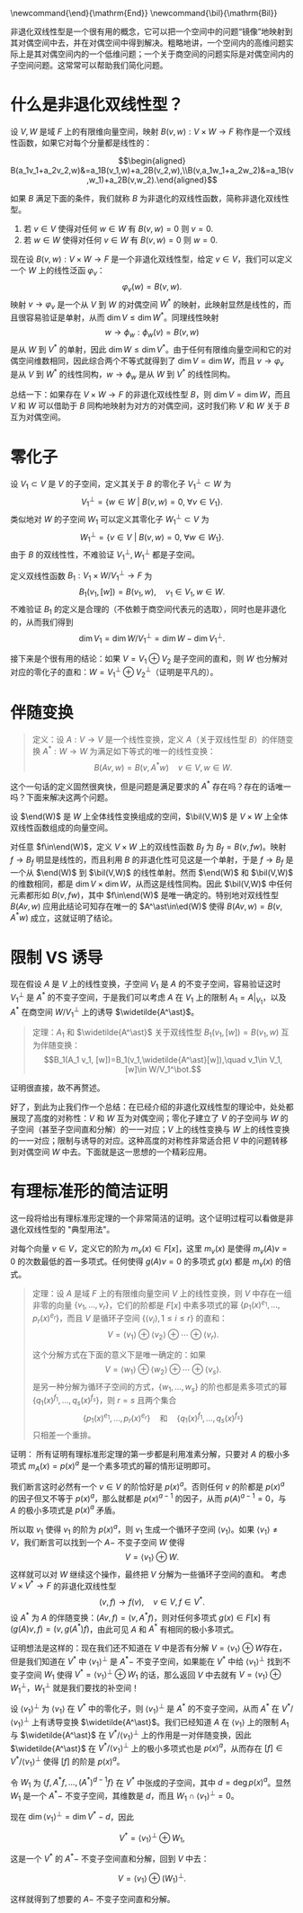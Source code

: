 \newcommand{\end}{\mathrm{End}}
\newcommand{\bil}{\mathrm{Bil}}

非退化双线性型是一个很有用的概念，它可以把一个空间中的问题“镜像”地映射到其对偶空间中去，并在对偶空间中得到解决。粗略地讲，一个空间内的高维问题实际上是其对偶空间内的一个低维问题；一个关于商空间的问题实际是对偶空间内的子空间问题。这常常可以帮助我们简化问题。

# 什么是非退化双线性型？

设 $V,W$ 是域 $F$ 上的有限维向量空间，映射 $B(v,w):V\times W\rightarrow F$ 称作是一个双线性函数，如果它对每个分量都是线性的：

$$\begin{aligned}
B(a_1v_1+a_2v_2,w)&=a_1B(v_1,w)+a_2B(v_2,w),\\B(v,a_1w_1+a_2w_2)&=a_1B(v,w_1)+a_2B(v,w_2).\end{aligned}$$

如果 $B$ 满足下面的条件，我们就称 $B$ 为非退化的双线性函数，简称非退化双线性型。

1. 若 $v\in V$ 使得对任何 $w\in W$ 有 $B(v,w)=0$ 则 $v=0$.
2. 若 $w\in W$ 使得对任何 $v\in W$ 有 $B(v,w)=0$ 则 $w=0$.

现在设 $B(v,w):V\times W\rightarrow F$ 是一个非退化双线性型，给定 $v\in V$，我们可以定义一个 $W$ 上的线性泛函 $\varphi_v$：
$$\varphi_v(w)=B(v,w).$$
映射 $v\rightarrow\varphi_v$ 是一个从 $V$ 到 $W$ 的对偶空间 $W^\ast$ 的映射，此映射显然是线性的，而且很容易验证是单射，从而 $\dim V\leq \dim W^\ast$。同理线性映射
$$w\rightarrow\phi_w: \phi_w(v) =B(v,w)$$
是从 $W$ 到 $V^\ast$ 的单射，因此 $\dim W\leq \dim V^\ast$。由于任何有限维向量空间和它的对偶空间维数相同，因此综合两个不等式就得到了 $\dim V=\dim W$，而且 $v\rightarrow\varphi_v$ 是从 $V$ 到 $W^\ast$ 的线性同构，$w\rightarrow\phi_w$ 是从 $W$ 到 $V^\ast$ 的线性同构。

总结一下：如果存在 $V\times W\rightarrow F$ 的非退化双线性型 $B$，则 $\dim V=\dim W$，而且 $V$ 和 $W$ 可以借助于 $B$ 同构地映射为对方的对偶空间，这时我们称 $V$ 和 $W$ 关于 $B$ 互为对偶空间。

# 零化子

设 $V_1\subset V$ 是 $V$ 的子空间，定义其关于 $B$ 的零化子 $V_1^\bot\subset W$ 为
$$V_1^{\bot}=\{w\in W\ |\ B(v,w)=0, \ \forall v\in V_1 \}.$$
类似地对 $W$ 的子空间 $W_1$ 可以定义其零化子 $W_1^\bot\subset V$ 为
$$W_1^{\bot}=\{v\in V\ |\ B(v,w)=0, \ \forall w\in W_1\}.$$
由于 $B$ 的双线性性，不难验证 $V_1^\bot,W_1^\bot$ 都是子空间。

定义双线性函数 $B_1:V_1\times W/V_1^\bot\rightarrow F$ 为
$$B_1(v_1,[w])=B(v_1,w),\quad v_1\in V_1, w\in W.$$
不难验证 $B_1$ 的定义是合理的（不依赖于商空间代表元的选取），同时也是非退化的，从而我们得到
$$\dim V_1=\dim W/V_1^\bot =\dim W-\dim V_1^\bot.$$

接下来是个很有用的结论：如果 $V=V_1\oplus V_2$ 是子空间的直和，则 $W$ 也分解对对应的零化子的直和：$W=V_1^\bot\oplus V_2^\bot$（证明是平凡的）。


# 伴随变换

> 定义：设 $A:V\rightarrow V$ 是一个线性变换，定义 $A$（关于双线性型 $B$）的伴随变换 $A^\ast: W\rightarrow W$ 为满足如下等式的唯一的线性变换：
> $$B(Av,w)=B(v,A^\ast w)\quad v\in V,w\in W.$$

这个一句话的定义固然很爽快，但是问题是满足要求的 $A^\ast$ 存在吗？存在的话唯一吗？下面来解决这两个问题。

设 $\end(W)$ 是 $W$ 上全体线性变换组成的空间，$\bil(V,W)$ 是 $V\times W$ 上全体双线性函数组成的向量空间。

对任意 $f\in\end(W)$，定义 $V\times W$ 上的双线性函数 $B_f$ 为 $B_f=B(v,fw)$。映射 $f\rightarrow B_f$ 明显是线性的，而且利用 $B$ 的非退化性可见这是一个单射，于是 $f\rightarrow B_f$ 是一个从 $\end(W)$ 到 $\bil(V,W)$ 的线性单射。然而 $\end(W)$ 和 $\bil(V,W)$ 的维数相同，都是 $\dim V\times \dim W$，从而这是线性同构。因此 $\bil(V,W)$ 中任何元素都形如 $B(v,fw)$，其中 $f\in\end(W)$ 是唯一确定的。特别地对双线性型 $B(Av,w)$ 应用此结论可知存在唯一的 $A^\ast\in\ed(W)$ 使得 $B(Av,w)=B(v,A^\ast w)$ 成立，这就证明了结论。


# 限制 VS 诱导

现在假设 $A$ 是 $V$ 上的线性变换，子空间 $V_1$ 是 $A$ 的不变子空间，容易验证这时 $V_1^\bot$ 是 $A^\ast$ 的不变子空间，于是我们可以考虑 $A$ 在 $V_1$ 上的限制 $A_1=A|_{V_1}$，以及 $A^\ast$ 在商空间 $W/V_1^\bot$ 上的诱导 $\widetilde{A^\ast}$。


> 定理：$A_1$ 和 $\widetilde{A^\ast}$ 关于双线性型 $B_1(v_1,[w])=B(v_1,w)$ 互为伴随变换：
> $$B_1(A_1 v_1, [w])=B_1(v_1,\widetilde{A^\ast}[w]),\quad v_1\in V_1, [w]\in W/V_1^\bot.$$

证明很直接，故不再赘述。

好了，到此为止我们作一个总结：在已经介绍的非退化双线性型的理论中，处处都展现了高度的对称性：$V$ 和 $W$ 互为对偶空间；零化子建立了 $V$ 的子空间与 $W$ 的子空间（甚至子空间直和分解）的一一对应；$V$ 上的线性变换与 $W$ 上的线性变换的一一对应；限制与诱导的对应。这种高度的对称性非常适合把 $V$ 中的问题转移到对偶空间 $W$ 中去。下面就是这一思想的一个精彩应用。


# 有理标准形的简洁证明


这一段将给出有理标准形定理的一个非常简洁的证明。这个证明过程可以看做是非退化双线性型的 "典型用法"。

对每个向量 $v\in V$，定义它的阶为 $m_v(x)\in F[x]$，这里 $m_v(x)$ 是使得 $m_v(A)v=0$ 的次数最低的首一多项式。任何使得 $g(A)v=0$ 的多项式 $g(x)$ 都是 $m_v(x)$ 的倍式。


> 定理：设 $A$ 是域 $F$ 上的有限维向量空间 $V$ 上的线性变换，则 $V$ 中存在一组非零的向量 $\{v_1,\ldots,v_r\}$，它们的阶都是 $F[x]$ 中素多项式的幂 $\{p_1(x)^{e_1},\ldots,p_r(x)^{e_r}\}$，而且 $V$ 是循环子空间 $\{\langle v_i\rangle,1\leq i\leq r\}$ 的直和：
> $$V=\langle v_1\rangle\oplus\langle v_2\rangle\oplus\cdots\oplus\langle v_r\rangle.$$
>
> 这个分解方式在下面的意义下是唯一确定的：如果
> $$V=\langle w_1\rangle\oplus\langle w_2\rangle\oplus\cdots\oplus\langle v_s\rangle.$$
> 是另一种分解为循环子空间的方式，$\{w_1,\ldots,w_s\}$ 的阶也都是素多项式的幂 $\{q_1(x)^{f_1},\ldots,q_s(x)^{f_s}\}$，则 $r=s$ 且两个集合
> $$\{p_1(x)^{e_1},\ldots,p_r(x)^{e_r}\}\quad\text{和}\quad\{q_1(x)^{f_1},\ldots,q_s(x)^{f_s}\}$$
> 只相差一个重排。

证明： 所有证明有理标准形定理的第一步都是利用准素分解，只要对 $A$ 的极小多项式 $m_A(x)=p(x)^a$ 是一个素多项式的幂的情形证明即可。

我们断言这时必然有一个 $v\in V$ 的阶恰好是 $p(x)^a$。否则任何 $v$ 的阶都是 $p(x)^a$ 的因子但又不等于 $p(x)^a$，那么就都是 $p(x)^{a-1}$ 的因子，从而 $p(A)^{a-1}=0$，与 $A$ 的极小多项式是 $p(x)^a$ 矛盾。

所以取 $v_1$ 使得 $v_1$ 的阶为 $p(x)^a$，则 $v_1$ 生成一个循环子空间 $\langle v_1\rangle$。如果 $\langle v_1\rangle\ne V$，我们断言可以找到一个 $A-$ 不变子空间 $W$ 使得
$$V= \langle v_1\rangle\oplus W.$$
这样就可以对 $W$ 继续这个操作，最终把 $V$ 分解为一些循环子空间的直和。
考虑 $V\times V^\ast\rightarrow F$ 的非退化双线性型
$$(v,f)\rightarrow f(v),\quad v\in V,f\in V^\ast.$$
设 $A^\ast$ 为 $A$ 的伴随变换：$(Av,f)=(v,A^\ast f)$，则对任何多项式 $g(x)\in F[x]$ 有 $(g(A)v,f)=(v,g(A^\ast)f)$，由此可见 $A$ 和 $A^\ast$ 有相同的极小多项式。

证明想法是这样的：现在我们还不知道在 $V$ 中是否有分解 $V=\langle v_1\rangle\oplus W$存在，但是我们知道在 $V^\ast$ 中 $\langle v_1\rangle^\bot$ 是 $A^\ast-$ 不变子空间，如果能在 $V^\ast$ 中给 $\langle v_1\rangle^\bot$ 找到不变子空间 $W_1$ 使得 $V^\ast=\langle v_1\rangle^\bot\oplus W_1$ 的话，那么返回 $V$ 中去就有 $V=\langle v_1\rangle\oplus W_1^\bot$，$W_1^\bot$ 就是我们要找的补空间！

设 $\langle v_1\rangle^\bot$ 为 $\langle v_1\rangle$ 在 $V^\ast$ 中的零化子，则 $\langle v_1\rangle^\bot$ 是 $A^\ast$ 的不变子空间，从而 $A^\ast$ 在 $V^\ast/\langle v_1\rangle^\bot$ 上有诱导变换 $\widetilde{A^\ast}$。我们已经知道 $A$ 在 $\langle v_1\rangle$ 上的限制 $A_1$ 与 $\widetilde{A^\ast}$ 在 $V^\ast/\langle v_1\rangle^\bot$ 上的作用是一对伴随变换，因此 $\widetilde{A^\ast}$ 在 $V^\ast/\langle v_1\rangle^\bot$ 上的极小多项式也是 $p(x)^a$，从而存在 $[f]\in V^\ast/\langle v_1\rangle^\bot$ 使得 $[f]$ 的阶是 $p(x)^a$。

令 $W_1$ 为 $\{f,A^\ast f,\ldots,(A^\ast)^{d-1}f\}$ 在 $V^\ast$ 中张成的子空间，其中 $d=\deg p(x)^a$。显然 $W_1$ 是一个 $A^\ast-$ 不变子空间，其维数是 $d$，而且 $W_1\cap \langle v_1\rangle^\bot=0$。

现在 $\dim\langle v_1\rangle^\bot=\dim V^\ast-d$，因此

$$V^\ast = \langle v_1\rangle^\bot \oplus W_1,$$

这是一个 $V^\ast$ 的 $A^\ast-$ 不变子空间直和分解，回到 $V$ 中去：

$$V=\langle v_1\rangle\oplus (W_1)^\bot.$$

这样就得到了想要的 $A-$ 不变子空间直和分解。